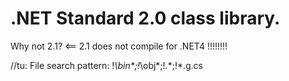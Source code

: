 ﻿# .NET Standard 2.0 class library. 

Why not 2.1?  <== 2.1 does not compile for .NET4 !!!!!!!!

//tu: File search pattern: !*\bin\*;!*\obj\*;!*\.*\*;!*.g.cs